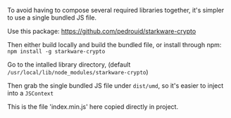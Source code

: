 To avoid having to compose several required libraries together, it's simpler to use a single bundled JS file.

Use this package:
https://github.com/pedrouid/starkware-crypto

Then either build locally and build the bundled file, or install through npm:
`npm install -g starkware-crypto`

Go to the intalled library directory, (default `/usr/local/lib/node_modules/starkware-crypto`)

Then grab the single bundled JS file under `dist/umd`, so it's easier to inject into a `JSContext`

This is the file 'index.min.js' here copied directly in project.
